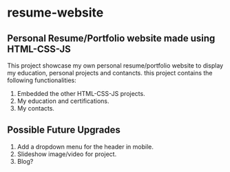 # resume-website

## Personal Resume/Portfolio website made using HTML-CSS-JS

This project showcase my own personal resume/portfolio website to display my education, personal projects and contancts. this project contains the following functionalities:

1. Embedded the other HTML-CSS-JS projects.
2. My education and certifications.
3. My contacts.

## Possible Future Upgrades

1. Add a dropdown menu for the header in mobile.
2. Slideshow image/video for project.
3. Blog?